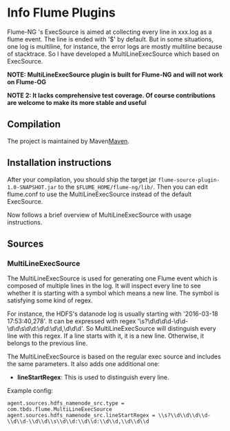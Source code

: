 # Info Flume Plugins

Flume-NG 's ExecSource is aimed at collecting every line in xxx.log as a flume event. The line is ended with '$' by default. But in some situations, one log is multiline, for instance, the error logs are mostly multiline because of stacktrace. So I have developed a MultiLineExecSource which based on ExecSource.

**NOTE: MultiLineExecSource plugin is built for Flume-NG and will not work on Flume-OG**

**NOTE 2: It lacks comprehensive test coverage. Of course contributions are welcome to make its more stable and useful**

## Compilation

The project is maintained by Maven[Maven](http://maven.apache.org/).

## Installation instructions

After your compilation, you should ship the target jar `flume-source-plugin-1.0-SNAPSHOT.jar`  to the `$FLUME_HOME/flume-ng/lib/`. Then you can edit flume.conf to use the MultiLineExecSource instead of the default ExecSource.

Now follows a brief overview of MultiLineExecSource with usage instructions.

## Sources

### MultiLineExecSource

The MultiLineExecSource is used for generating one Flume event which is composed of  multiple lines in the log. It will inspect every line to see whether it is starting with a symbol which means a new line. The symbol is satisfying some kind of regex.

For instance, the HDFS's datanode log is usually starting with '2016-03-18 17:53:40,278'. It can be expressed with regex '\s?\d\d\d\d-\d\d-\d\d\s\d\d:\d\d:\d\d,\d\d\d'. So MultiLineExecSource will distinguish every line with this regex. If a line starts with it, it is a new line. Otherwise, it belongs to the previous line.

The MultiLineExecSource is based on the regular exec source and includes the same parameters. It also adds one additional one:

* **lineStartRegex**: This is used to distinguish every line.


Example config:

```
agent.sources.hdfs_namenode_src.type = com.tbds.flume.MultiLineExecSource
agent.sources.hdfs_namenode_src.lineStartRegex = \\s?\\d\\d\\d\\d-\\d\\d-\\d\\d\\s\\d\\d:\\d\\d:\\d\\d,\\d\\d\\d
```










